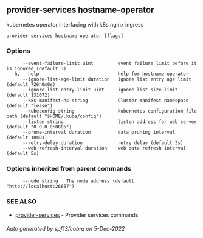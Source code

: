 ## provider-services hostname-operator

kubernetes operator interfacing with k8s nginx ingress

```
provider-services hostname-operator [flags]
```

### Options

```
      --event-failure-limit uint         event failure limit before it is ignored (default 3)
  -h, --help                             help for hostname-operator
      --ignore-list-age-limit duration   ignore list entry age limit (default 726h0m0s)
      --ignore-list-entry-limit uint     ignore list size limit (default 131072)
      --k8s-manifest-ns string           Cluster manifest namespace (default "lease")
      --kubeconfig string                kubernetes configuration file path (default "$HOME/.kube/config")
      --listen string                    listen address for web server (default "0.0.0.0:8085")
      --prune-interval duration          data pruning interval (default 10m0s)
      --retry-delay duration             retry delay (default 3s)
      --web-refresh-interval duration    web data refresh interval (default 5s)
```

### Options inherited from parent commands

```
      --node string   The node address (default "http://localhost:26657")
```

### SEE ALSO

* [provider-services](provider-services.md)	 - Provider services commands

###### Auto generated by spf13/cobra on 5-Dec-2022
